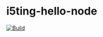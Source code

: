 # i5ting-hello-node

[![Build](https://travis-ci.org/i5ting/i5ting-hello-node.svg?branch=master)](https://travis-ci.org/i5ting/i5ting-hello-node)
